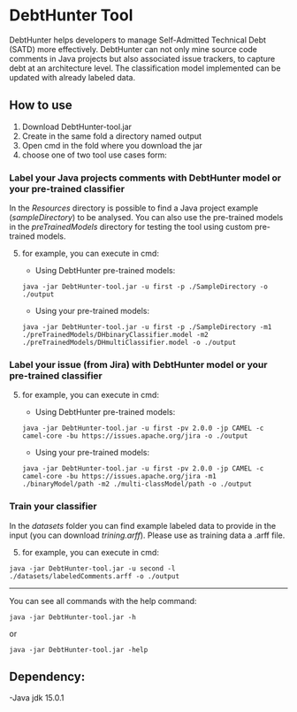 # DebtHunter Tool

DebtHunter helps developers to manage Self-Admitted Technical Debt (SATD) more effectively. DebtHunter can not only mine source code comments in Java projects but also associated issue trackers, to capture debt at an architecture level. The classification model implemented can be updated with already labeled data.

## How to use
1. Download DebtHunter-tool.jar
2. Create in the same fold a directory named output
3. Open cmd in the fold where you download the jar
4. choose one of two tool use cases form:

### Label your Java projects comments with DebtHunter model or your pre-trained classifier
In the *Resources* directory is possible to find a Java project example (*sampleDirectory*) to be analysed. You can also use the pre-trained models in the *preTrainedModels* directory for testing the tool using custom pre-trained models.

5. for example, you can execute in cmd:

    - Using DebtHunter pre-trained models:
    ```
    java -jar DebtHunter-tool.jar -u first -p ./SampleDirectory -o ./output
    ```
    - Using your pre-trained models:
    ```
    java -jar DebtHunter-tool.jar -u first -p ./SampleDirectory -m1 ./preTrainedModels/DHbinaryClassifier.model -m2 ./preTrainedModels/DHmultiClassifier.model -o ./output
    ```

### Label your issue (from Jira) with DebtHunter model or your pre-trained classifier

5. for example, you can execute in cmd:

    - Using DebtHunter pre-trained models:
    ```
    java -jar DebtHunter-tool.jar -u first -pv 2.0.0 -jp CAMEL -c camel-core -bu https://issues.apache.org/jira -o ./output
    ```
    - Using your pre-trained models:
    ```
    java -jar DebtHunter-tool.jar -u first -pv 2.0.0 -jp CAMEL -c camel-core -bu https://issues.apache.org/jira -m1 ./binaryModel/path -m2 ./multi-classModel/path -o ./output
    ```

### Train your classifier
In the *datasets* folder you can find example labeled data to provide in the input (you can download *trining.arff*). Please use as training data a .arff file.

5. for example, you can execute in cmd:
```
java -jar DebtHunter-tool.jar -u second -l ./datasets/labeledComments.arff -o ./output
```
----------------------------------------------------------------
You can see all commands with the help command:

```
java -jar DebtHunter-tool.jar -h
```
or
```
java -jar DebtHunter-tool.jar -help
```

## Dependency:
-Java jdk 15.0.1
